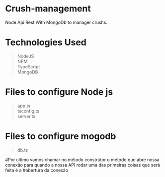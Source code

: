 # Crush-management
Node Api Rest With MongoDb to manager crushs.

# Technologies Used

> NodeJS	<br>
> NPM <br>
> TypeScript <br>
> MongoDB <br>



# Files to configure Node js
> app.ts <br>
> tsconfig.ts <br>
> server.ts <br>

# Files to configure mogodb
> db.ts<br>



#Por ultimo vamos chamar no método construtor o método que abre nossa conexão para quando a nossa API rodar uma das primeiras coisas que será feita é a #abertura da conexão
